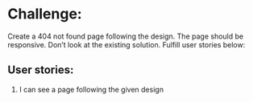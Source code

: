# Challenge:

Create a 404 not found page following the design. The page should be responsive. Don’t look at the existing solution. Fulfill user stories below:

## User stories:

1. I can see a page following the given design
